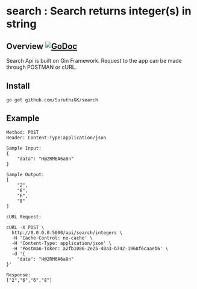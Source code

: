 # search : Search returns integer(s) in string

## Overview [![GoDoc](https://godoc.org/github.com/SuruthiGK/search?status.svg)](https://godoc.org/github.com/SuruthiGK/search)

Search Api is built on Gin Framework.
Request to the app can be made through POSTMAN or cURL.

## Install

```
go get github.com/SuruthiGK/search
```

## Example

```
Method: POST
Header: Content-Type:application/json

Sample Input:
{
    "data": "H@2RM6A6a8n"
}

Sample Output:
[
    "2",
    "6",
    "6",
    "8"
]

cURL Request:

cURL -X POST \
  http://0.0.0.0:5000/api/search/integers \
  -H 'Cache-Control: no-cache' \
  -H 'Content-Type: application/json' \
  -H 'Postman-Token: a2fb1086-2e25-40a3-b742-1968f6caaeb6' \
  -d '{
	"data": "H@2RM6A6a8n"
}'

Response:
["2","6","6","8"]
```

